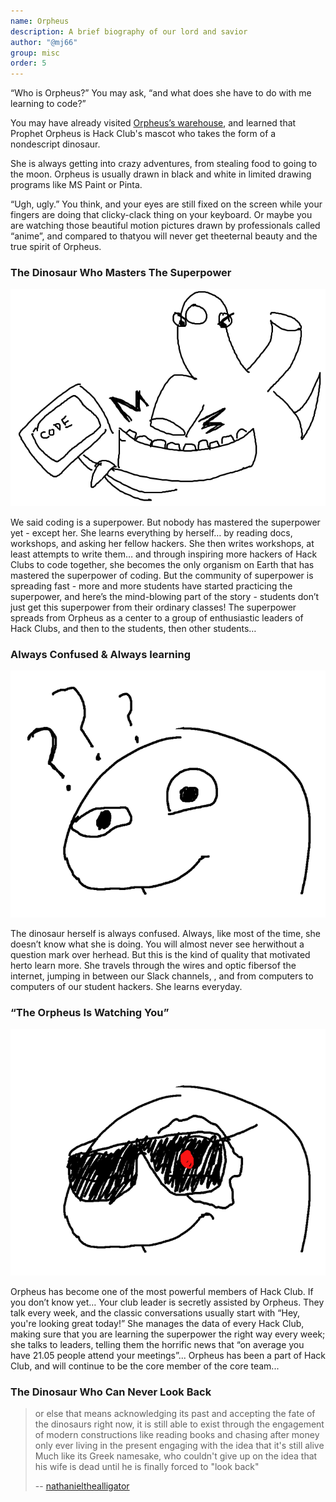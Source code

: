 ```yaml
---
name: Orpheus
description: A brief biography of our lord and savior
author: "@mj66"
group: misc
order: 5
---
```


“Who is Orpheus?” You may ask, “and what does she have to do with me learning to code?”

You may have already visited [Orpheus’s warehouse](https://github.com/hackclub/dinosaurs), and learned that Prophet Orpheus is Hack Club's mascot who takes the form of a nondescript dinosaur.

She is always getting into crazy adventures, from stealing food to going to the moon. Orpheus is usually drawn in black and white in limited drawing programs like MS Paint or Pinta.

“Ugh, ugly.” You think, and your eyes are still fixed on the screen while your fingers are doing that clicky-clack thing on your keyboard. Or maybe you are watching those beautiful motion pictures drawn by professionals called “anime”, and compared to thatyou will never get theeternal beauty and the true spirit of Orpheus.

### The Dinosaur Who Masters The Superpower

![Coding Dinosaur](img/code_dinosaur.png)

We said coding is a superpower. But nobody has mastered the superpower yet - except her. She learns everything by herself… by reading docs, workshops, and asking her fellow hackers. She then writes workshops, at least attempts to write them… and through inspiring more hackers of Hack Clubs to code together, she becomes the only organism on Earth that has mastered the superpower of coding. But the community of superpower is spreading fast - more and more students have started practicing the superpower, and here’s the mind-blowing part of the story - students don’t just get this superpower from their ordinary classes! The superpower spreads from Orpheus as a center to a group of enthusiastic leaders of Hack Clubs, and then to the students, then other students…

### Always Confused & Always learning

![Confused Dinosaur](img/confused_dinosaur.png)

The dinosaur herself is always confused. Always, like most of the time, she doesn’t know what she is doing. You will almost never see herwithout a question mark over herhead. But this is the kind of quality that motivated herto learn more. She travels through the wires and optic fibersof the internet, jumping in between our Slack channels, , and from computers to computers of our student hackers. She learns everyday.

### “The Orpheus Is Watching You”

![Dinosaur with cool sunglasses](img/dinosaur_coming_from_the_future_to_destroy_humanity.png)

Orpheus has become one of the most powerful members of Hack Club. If you don’t know yet… Your club leader is secretly assisted by Orpheus. They talk every week, and the classic conversations usually start with “Hey, you're looking great today!” She manages the data of every Hack Club, making sure that you are learning the superpower the right way every week; she talks to leaders, telling them the horrific news that “on average you have 21.05 people attend your meetings”... Orpheus has been a part of Hack Club, and will continue to be the core member of the core team...

### The Dinosaur Who Can Never Look Back

> or else that means acknowledging its past and accepting the fate of the dinosaurs
> right now, it is still able to exist through the engagement of modern constructions
> like reading books and chasing after money
> only ever living in the present
> engaging with the idea that it's still alive
> Much like its Greek namesake, who couldn't give up on the idea that his wife is dead
> until he is finally forced to "look back"
>
> -- [nathanielthealligator](http://nathanielthealligator.tumblr.com/)
